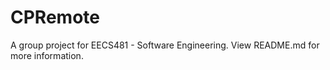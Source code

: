 CPRemote
========

A group project for EECS481 - Software Engineering. View README.md for more information.
